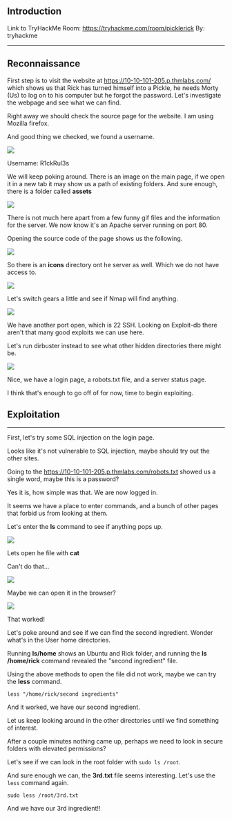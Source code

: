 ## Introduction

Link to TryHackMe Room: https://tryhackme.com/room/picklerick
By: tryhackme

* * *

## Reconnaissance

First step is to visit the website at https://10-10-101-205.p.thmlabs.com/ which shows us that Rick has turned himself into a Pickle, he needs Morty (Us) to log on to his computer but he forgot the password. Let's investigate the webpage and see what we can find.

Right away we should check the source page for the website. I am using Mozilla firefox.

And good thing we checked, we found a username.

<p>
  <img height="auto" src="./_resources/7a8802ef625982c21975802c76879bf8.png">
</p>
  
Username: R1ckRul3s

We will keep poking around. There is an image on the main page, if we open it in a new tab it may show us a path of existing folders. And sure enough, there is a folder called **assets**

<p>
  <img height="auto" src="./_resources/906e06cdad1cb8a6bdaa5d63bb8c0c6d.png">
</p>

There is not much here apart from a few funny gif files and the information for the server. We now know it's an Apache server running on port 80.

Opening the source code of the page shows us the following.

<p>
  <img height="auto" src="./_resources/0dfe6aa1c9ac2b7b56c5e5d594aef081.png">
</p>

So there is an **icons** directory ont he server as well. Which we do not have access to.

<p>
  <img height="auto" src="./_resources/7a7e481985f91af635b2f8fa68d1a2df.png">
</p>

Let's switch gears a little and see if Nmap will find anything.

<p>
  <img height="auto" src="./_resources/899528ced6e00c2444e649f2c01c9d62.png">
</p>

We have another port open, which is 22 SSH.
Looking on Exploit-db there aren't that many good exploits we can use here.

Let's run dirbuster instead to see what other hidden directories there might be.

<p>
  <img height="auto" src="./_resources/0d90e22342b0314d50c00d3ed98013c0.png">
</p>

Nice, we have a login page, a robots.txt file, and a server status page.

I think that's enough to go off of for now, time to begin exploiting.

## Exploitation

* * *

First, let's try some SQL injection on the login page.

Looks like it's not vulnerable to SQL injection, maybe should try out the other sites.

Going to the https://10-10-101-205.p.thmlabs.com/robots.txt showed us a single word, maybe this is a password?

Yes it is, how simple was that. We are now logged in.

It seems we have a place to enter commands, and a bunch of other pages that forbid us from looking at them.

Let's enter the **ls** command to see if anything pops up.

<p>
  <img height="auto" src="./_resources/ad5fb0b88df7c16d1a4fec765c14d5a4.png">
</p>

Lets open he file with **cat**

Can't do that...

<p>
  <img height="auto" src="./_resources/ad71d0d5b815346d1eb9e8f747a5290a.png">
</p>

Maybe we can open it in the browser?

<p>
  <img height="auto" src="./_resources/4facb09041354f018397f946e599622a.png">
</p>

That worked!

Let's poke around and see if we can find the second ingredient. Wonder what's in the User home directories.

Running **ls/home** shows an Ubuntu and Rick folder, and running the **ls /home/rick** command revealed the "second ingredient" file.

Using the above methods to open the file did not work, maybe we can try the **less** command.

`less "/home/rick/second ingredients"`

And it worked, we have our second ingredient.

Let us keep looking around in the other directories until we find something of interest.

After a couple minutes nothing came up, perhaps we need to look in secure folders with elevated permissions?

Let's see if we can look in the root folder with `sudo ls /root`.

And sure enough we can, the **3rd.txt** file seems interesting. Let's use the `less` command again.

`sudo less /root/3rd.txt`

And we have our 3rd ingredient!!

